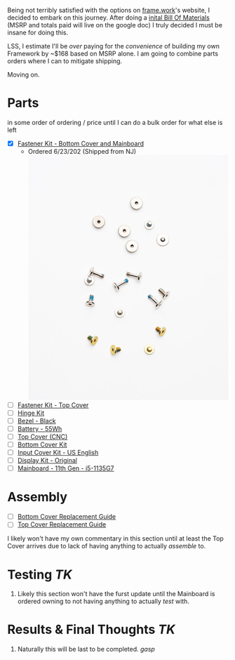 Being not terribly satisfied with the options on [frame.work](https://frame.work/)'s website, I decided to embark on this journey. After doing a [inital Bill Of Materials](https://docs.google.com/spreadsheets/d/1YayfsNAYgf5DBnbEC524bHOcLVi5MpsAGUarsPbGo8w/edit?usp=sharing) (MSRP and totals paid will live on the google doc) I truly decided I must be insane for doing this.

LSS, I estimate I'll be *over* paying for the *convenience* of building my own Framework by ~$168 based on MSRP alone. I am going to combine parts orders where I can to mitigate shipping.

Moving on.

# Parts
in some order of ordering / price until I can do a bulk order for what else is left
- [x] [Fastener Kit - Bottom Cover and Mainboard](https://frame.work/products/fastener-kit-bottom-cover-and-mainboard)
     - Ordered 6/23/202 (Shipped from NJ)
       ![image of Bottom Fastener Kit](/images/FastenerKitBottom.jpeg)
- [ ] [Fastener Kit - Top Cover](https://frame.work/products/fastener-kit-top-cover?v=FRANGY0001)
- [ ] [Hinge Kit](https://frame.work/products/hinge-kit-2nd-gen-3-5kg)
- [ ] [Bezel - Black](https://frame.work/products/bezel?v=FRANCB0011)
- [ ] [Battery - 55Wh](https://frame.work/products/battery?v=FRANBBAT01)
- [ ] [Top Cover (CNC)](https://frame.work/products/top-cover-cnc)
- [ ] [Bottom Cover Kit](https://frame.work/products/bottom-cover-kit/)
- [ ] [Input Cover Kit - US English](https://frame.work/products/input-cover-kit?v=FRANHC0001)
- [ ] [Display Kit - Original](https://frame.work/products/display-kit?v=FRANFX0001)
- [ ] [Mainboard - 11th Gen - i5-1135G7](https://frame.work/products/mainboard-11th-gen-intel-core?v=FRANFG000A)
  
# Assembly
- [ ] [Bottom Cover Replacement Guide](https://guides.frame.work/Guide/Bottom+Cover+Replacement+Guide/107?lang=en)
- [ ] [Top Cover Replacement Guide](https://guides.frame.work/Guide/Top+Cover+Replacement+Guide/118?lang=en)

I likely won't have my own commentary in this section until at least the Top Cover arrives due to lack of having anything to actually *assemble* to.

# Testing *TK*
1. Likely this section won't have the furst update until the Mainboard is ordered owning to not having anything to actually *test* with.

# Results & Final Thoughts *TK*
1. Naturally this will be last to be completed. *gasp*
